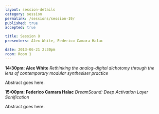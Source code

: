 ```yaml
---
layout: session-details
category: session
permalink: /sessions/session-19/
published: true
accepted: true

title: Session 8
presenters: Alex White, Federico Camara Halac

date: 2013-06-21 2:30pm
room: Room 1
---
```


**14:30pm: Alex White**
_Rethinking the analog-digital dichotomy through the lens of contemporary modular synthesiser practice_

Abstract goes here.

**15:00pm: Federico Camara Halac**
_DreamSound: Deep Activation Layer Sonification_

Abstract goes here.
